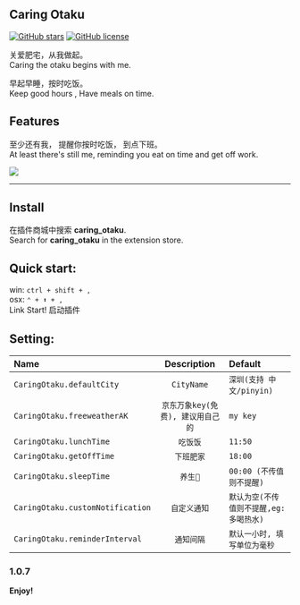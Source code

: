 ## Caring Otaku

[![GitHub stars](https://img.shields.io/github/stars/KaierChou/caring_otaku.svg)](https://github.com/KaierChou/caring_otaku)
[![GitHub license](https://img.shields.io/github/license/KaierChou/caring_otaku.svg)](https://github.com/KaierChou/caring_otaku) 


关爱肥宅，从我做起。  
Caring the otaku begins with me.   

早起早睡，按时吃饭。  
Keep good hours , Have meals on time.

## Features
至少还有我， 提醒你按时吃饭， 到点下班。   
At least there's still me, reminding you eat on time and get off work.  
  
![](https://i.ibb.co/J3q1hkB/lunch.gif)  

***
## Install
在插件商城中搜索 **caring_otaku**.  
Search for **caring_otaku** in the extension store.

## Quick start:  
  win: ```ctrl + shift + ,```  
  osx: ```⌃ + ⬆ + ,```  
Link Start! 启动插件

## Setting:
| Name                             |      Description                |       Default                  |
| :--------------------------      | :-----------------------------: | :----------------------------- |
| `CaringOtaku.defaultCity`        | `CityName`                      |   `深圳(支持 中文/pinyin)`    |
| `CaringOtaku.freeweatherAK`      | `京东万象key(免费), 建议用自己的`   |   `my key`                     |
| `CaringOtaku.lunchTime`          | `吃饭饭`                         |  `11:50`                       |
| `CaringOtaku.getOffTime`         | `下班肥家`                       |  `18:00`                       |
| `CaringOtaku.sleepTime`          | `养生🐒`                        |  `00:00 (不传值则不提醒) `       |
| `CaringOtaku.customNotification` | `自定义通知`                      |  `默认为空(不传值则不提醒,eg:多喝热水)`       |
| `CaringOtaku.reminderInterval`   | `通知间隔`                        |  `默认一小时, 填写单位为毫秒`       |

### 1.0.7

**Enjoy!**



